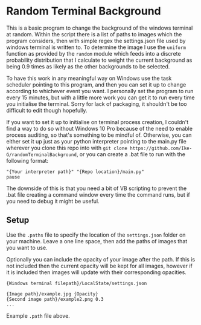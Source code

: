 # Random Terminal Background 

This is a basic program to change the background of the windows terminal at random. Within the script there is a list of paths to images which the program considers, then with simple regex the settings.json file used by windows terminal is written to. To determine the image I use the `uniform` function as provided by the `random` module which feeds into a discrete probability distribution that I calculate to weight the current background as being 0.9 times as likely as the other backgrounds to be selected. 

To have this work in any meaningful way on Windows use the task scheduler pointing to this program, and then you can set it up to change according to whichever event you want. I personally set the program to run every 15 minutes, but with a little more work you can get it to run every time you initialise the terminal. Sorry for lack of packaging, it shouldn't be too difficult to edit though hopefully.

If you want to set it up to initialise on terminal process creation, I couldn't find a way to do so without Windows 10 Pro because of the need to enable process auditing, so that's something to be mindful of. Otherwise, you can either set it up just as your python interpreter pointing to the main.py file wherever you clone this repo into with `git clone https://github.com/Ike-G/randomTerminalBackground`, or you can create a .bat file to run with the following format: 

```
"{Your interpreter path}" "{Repo location}/main.py"
pause 
```

The downside of this is that you need a bit of VB scripting to prevent the .bat file creating a command window every time the command runs, but if you need to debug it might be useful.

## Setup 

Use the `.paths` file to specify the location of the `settings.json` folder on your machine. Leave a one line space, then add the paths of images that you want to use.

Optionally you can include the opacity of your image after the path. If this is not included then the current opacity will be kept for all images, however if it is included then images will update with their corresponding opacities.

```
{Windows terminal filepath}/LocalState/settings.json

{Image path}/example.jpg {Opacity}
{Second image path}/example2.png 0.3
...
```

Example `.path` file above.
